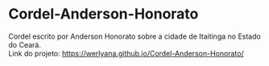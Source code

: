 # Cordel-Anderson-Honorato
 Cordel escrito por Anderson Honorato sobre a cidade de Itaitinga no Estado do Ceará.<br>
 Link do projeto: https://werlyana.github.io/Cordel-Anderson-Honorato/
